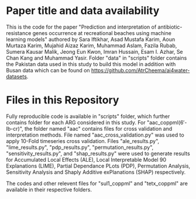# Paper title and data availability
This is the code for the paper "Prediction and interpretation of 
antibiotic-resistance genes occurrence at recreational beaches using machine
learning models"  authored by Sara Iftikhar, Asad Mustafa Karim, 
Aoun Murtaza Karim, Mujahid Aizaz Karim, Muhammad Aslam, Fazila Rubab, 
Sumera Kausar Malik, Jeong Eun Kwon, Imran Hussain, Esam I. Azhar, 
Se Chan Kang and  Muhammad Yasir. Folder "data" in "scripts" folder 
contains the  Pakistan data used in this study to build this model in 
addition with Busan data which can be found on 
https://github.com/AtrCheema/ai4water-datasets.

# Files in this Repository 
Fully reproducible code is available in "scripts" folder, which further
contains folder for each ARG considered in this study. For 
"aac_coppml(6′-Ib-cr)", the folder named "aac" contains files for 
cross validation and interpretation methods. File named 
"aac_cross_validation.py" was used to apply 10-Fold timeseries 
cross validation. Files "ale_results.py", "lime_results.py", 
"pdp_results.py", "permutation_results.py", "sensitivity_results.py",
and "shap_results.py" were used to generate results for 
Accumulated Local Effects (ALE), Local Interpretable Model
90 Explanations (LIME), Partial Dependance PLots (PDP),
Permutation Analysis, Sensitivity Analysis and 
Shaply Additive exPlanations (SHAP) respectively.

The codes and other relevent files for "sul1_coppml" and 
 "tetx_coppml" are available in their respective folders. 
